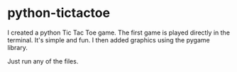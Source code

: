# python-tictactoe
I created a python Tic Tac Toe game. The first game is played directly in the terminal. It's simple and fun. I then added graphics using the pygame library.

Just run any of the files.
